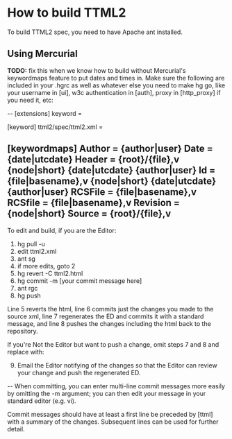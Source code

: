 # How to build TTML2

To build TTML2 spec, you need to have Apache ant installed.

## Using Mercurial

__TODO:__ fix this when we know how to build without Mercurial's keywordmaps feature to put dates and times in.
Make sure the following are included in your .hgrc as well as whatever else you need to make hg go, like your username in [ui], w3c authentication in [auth], proxy in [http_proxy] if you need it, etc:

--
[extensions]
keyword =

[keyword]
ttml2/spec/ttml2.xml =

[keywordmaps]
Author = {author|user}
Date = {date|utcdate}
Header = {root}/{file},v {node|short} {date|utcdate} {author|user}
Id = {file|basename},v {node|short} {date|utcdate} {author|user}
RCSFile = {file|basename},v
RCSfile = {file|basename},v
Revision = {node|short}
Source = {root}/{file},v
--

To edit and build, if you are the Editor:

1. hg pull -u
2. edit ttml2.xml
3. ant sg
4. if more edits, goto 2
5. hg revert -C ttml2.html
6. hg commit -m [your commit message here]
7. ant rgc
8. hg push

Line 5 reverts the html, line 6 commits just the changes you made to the source xml, line 7 regenerates the ED and commits it with a standard message, and line 8 pushes the changes including the html back to the repository.

If you're Not the Editor but want to push a change, omit steps 7 and 8 and replace with:

9. Email the Editor notifying of the changes so that the Editor can review your change and push the regenerated ED.

--
When committing, you can enter multi-line commit messages more easily by omitting the -m argument; you can then edit your message in your standard editor (e.g. vi).

Commit messages should have at least a first line be preceded by [ttml] with a summary of the changes. Subsequent lines can be used for further detail.

